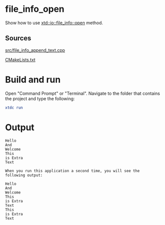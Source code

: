 # file_info_open

Show how to use [xtd::io::file_info::open](https://gammasoft71.github.io/xtd/reference_guides/latest/classxtd_1_1io_1_1file__info.html#a2b99a2ebcd022156a02e101a905c0cd6) method.

## Sources

[src/file_info_append_text.cpp](src/file_info_append_text.cpp)

[CMakeLists.txt](CMakeLists.txt)

# Build and run

Open "Command Prompt" or "Terminal". Navigate to the folder that contains the project and type the following:

```cmake
xtdc run
```

# Output

```
Hello
And
Welcome
This
is Extra
Text

When you run this application a second time, you will see the following output:

Hello
And
Welcome
This
is Extra
Text
This
is Extra
Text
```
